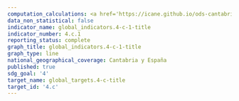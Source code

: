 ```yaml
---
computation_calculations: <a href='https://icane.github.io/ods-cantabria/assets/pdf/4.c.1.1.pdf' target='_blank'>Proporción de docentes con las calificaciones mínimas requeridas, desglosada por nivel educativo</a><br><a href='https://icane.github.io/ods-cantabria/assets/pdf/4.c.1.2.pdf' target='_blank'>Proporción de docentes con las calificaciones mínimas requeridas, desglosada por nivel educativo</a><br><a href='https://icane.github.io/ods-cantabria/assets/pdf/4.c.1.3.pdf' target='_blank'>Proporción de docentes con las calificaciones mínimas requeridas, desglosada por nivel educativo</a><br><a href='https://icane.github.io/ods-cantabria/assets/pdf/4.c.1.4.pdf' target='_blank'>Proporción de docentes con las calificaciones mínimas requeridas, desglosada por nivel educativo</a>
data_non_statistical: false
indicator_name: global_indicators.4-c-1-title
indicator_number: 4.c.1
reporting_status: complete
graph_title: global_indicators.4-c-1-title
graph_type: line
national_geographical_coverage: Cantabria y España
published: true
sdg_goal: '4'
target_name: global_targets.4-c-title
target_id: '4.c'
---
```

